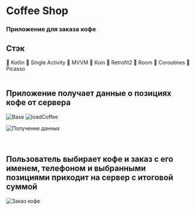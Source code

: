 # Coffee Shop
### Приложение для заказа кофе  

## Стэк

:small_blue_diamond: Kotlin
:small_blue_diamond: Single Activity
:small_blue_diamond: MVVM
:small_blue_diamond: Koin
:small_blue_diamond: Retrofit2
:small_blue_diamond: Room
:small_blue_diamond: Coroutines
:small_blue_diamond: Picasso  
<br />  
## Приложение получает данные о позициях кофе от сервера  
![Base](https://user-images.githubusercontent.com/64547594/167264219-0823629c-a822-436c-80b8-0a829a3baae4.JPG)
![loadCoffee](https://user-images.githubusercontent.com/64547594/167264221-df92c70d-18c5-4638-a0d2-24bd68d0242c.JPG)

![Получение данных](https://user-images.githubusercontent.com/64547594/167265568-3d509907-262c-4cf6-ab8b-0055b7d21dea.gif)
<br />  
<br />  
## Пользователь выбирает кофе и заказ с его именем, телефоном и выбранными позициями приходит на сервер с итоговой суммой
![Заказ кофе](https://user-images.githubusercontent.com/64547594/167267077-72cdbbe3-5ef9-4c45-ab41-ebf14d8b5738.gif)

